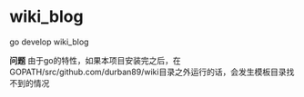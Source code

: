 # wiki_blog
go develop wiki_blog

**问题**
由于go的特性，如果本项目安装完之后，在GOPATH/src/github.com/durban89/wiki目录之外运行的话，会发生模板目录找不到的情况